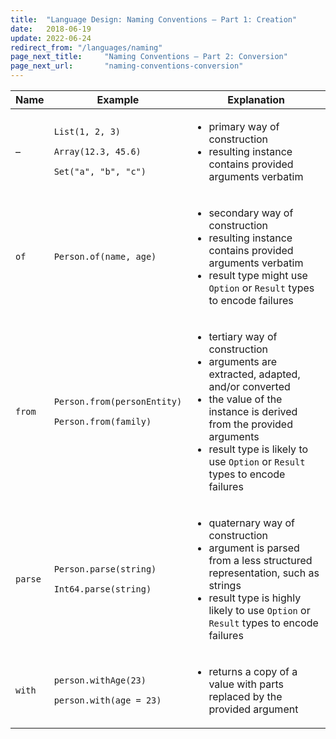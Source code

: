 ```yaml
---
title:  "Language Design: Naming Conventions – Part 1: Creation"
date:   2018-06-19
update: 2022-06-24
redirect_from: "/languages/naming"
page_next_title:     "Naming Conventions – Part 2: Conversion"
page_next_url:       "naming-conventions-conversion"
---
```


<table class="table-medium">
  <thead>
    <tr>
      <th style="width: 7.5%">Name</th>
      <th style="width: 27.5%">Example</th>
      <th>Explanation</th>
    </tr>
  </thead>
  <tbody>
    <tr>
      <td>–</td>
      <td><p><code>List(1, 2, 3)</code></p><p><code>Array(12.3, 45.6)</code></p><p><code>Set("a", "b", "c")</code></p></td>
      <td>
        <ul>
          <li>primary way of construction</li>
          <li>resulting instance contains provided arguments verbatim</li>
        </ul>
      </td>
    </tr>
    <tr>
      <td><code>of</code></td>
      <td><code>Person.of(name, age)</code></td>
      <td>
        <ul>
          <li>secondary way of construction</li>
          <li>resulting instance contains provided arguments verbatim</li>
          <li>result type might use <code>Option</code> or <code>Result</code> types to encode failures</li>
        </ul>
      </td>
    </tr>
    <tr>
      <td><code>from</code></td>
      <td><p><code>Person.from(personEntity)</code></p><p><code>Person.from(family)</code></p></td>
      <td>
        <ul>
          <li>tertiary way of construction</li>
          <li>arguments are extracted, adapted, and/or converted</li>
          <li>the value of the instance is derived from the provided arguments</li>
          <li>result type is likely to use <code>Option</code> or <code>Result</code> types to encode failures</li>
        </ul>
      </td>
    </tr>
    <tr>
      <td><code>parse</code></td>
      <td><p><code>Person.parse(string)</code></p><p><code>Int64.parse(string)</code></p></td>
      <td>
        <ul>
          <li>quaternary way of construction</li>
          <li>argument is parsed from a less structured representation, such as strings</li>
          <li>result type is highly likely to use <code>Option</code> or <code>Result</code> types to encode failures</li>
        </ul>
      </td>
    </tr>
    <tr>
      <td><code>with</code></td>
      <td><p><code>person.withAge(23)</code></p><p><code>person.with(age = 23)</code></p></td>
      <td>
        <ul>
          <li>returns a copy of a value with parts replaced by the provided argument</li>
        </ul>
      </td>
    </tr>
  </tbody>
</table>
